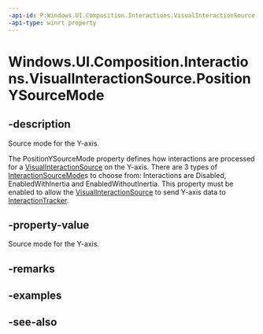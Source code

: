 ```yaml
---
-api-id: P:Windows.UI.Composition.Interactions.VisualInteractionSource.PositionYSourceMode
-api-type: winrt property
---
```


<!-- Property syntax
public Windows.UI.Composition.Interactions.InteractionSourceMode PositionYSourceMode { get;  set; }
-->

# Windows.UI.Composition.Interactions.VisualInteractionSource.PositionYSourceMode

## -description
Source mode for the Y-axis.

The PositionYSourceMode property defines how interactions are processed for a [VisualInteractionSource](visualinteractionsource.md) on the Y-axis. There are 3 types of [InteractionSourceMode](interactionsourcemode.md)s to choose from: Interactions are Disabled, EnabledWithInertia and EnabledWithoutInertia. This property must be enabled to allow the [VisualInteractionSource](visualinteractionsource.md) to send Y-axis data to [InteractionTracker](interactiontracker.md).

## -property-value
Source mode for the Y-axis.

## -remarks

## -examples

## -see-also
